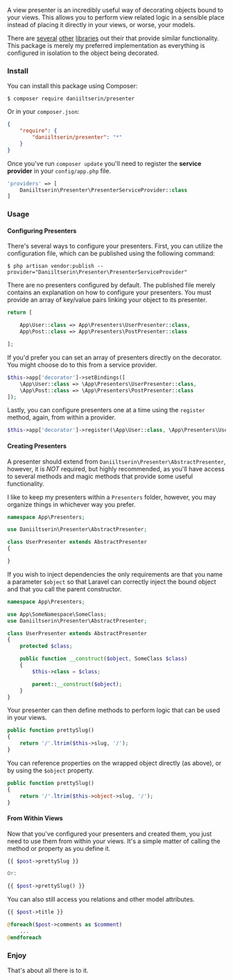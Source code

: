 A view presenter is an incredibly useful way of decorating objects bound to your views. This allows you to perform view
related logic in a sensible place instead of placing it directly in your views, or worse, your models.

There are [several](https://github.com/laravel-auto-presenter/laravel-auto-presenter) [other](https://github.com/laracasts/Presenter) [libraries](https://github.com/robclancy/presenter) out their that provide similar functionality. This package is merely my preferred implementation as everything is configured in isolation to the object being decorated.

### Install

You can install this package using Composer:

```
$ composer require daniiltserin/presenter
```

Or in your `composer.json`:

```json
{
    "require": {
        "daniiltserin/presenter": "*"
    }
}
```

Once you've run `composer update` you'll need to register the **service provider** in your `config/app.php` file.

```php
'providers' => [
    Daniiltserin\Presenter\PresenterServiceProvider::class
]
```

### Usage

#### Configuring Presenters

There's several ways to configure your presenters. First, you can utilize the configuration file, which can be published using the following command:

```
$ php artisan vendor:publish --provider="Daniiltserin\Presenter\PresenterServiceProvider"
```

There are no presenters configured by default. The published file merely contains an explanation on how to configure your presenters. You must provide an array of
key/value pairs linking your object to its presenter.

```php
return [

    App\User::class => App\Presenters\UserPresenter::class,
    App\Post::class => App\Presenters\PostPresenter::class

];
```

If you'd prefer you can set an array of presenters directly on the decorator. You might choose do to this from a service provider.

```php
$this->app['decorator']->setBindings([
    \App\User::class => \App\Presenters\UserPresenter::class,
    \App\Post::class => \App\Presenters\PostPresenter::class
]);
```

Lastly, you can configure presenters one at a time using the `register` method, again, from within a provider.

```php
$this->app['decorator']->register(\App\User::class, \App\Presenters\UserPresenter::class);
```

#### Creating Presenters

A presenter should extend from `Daniiltserin\Presenter\AbstractPresenter`, however, it is *NOT* required, but highly recommended, as you'll have access to several
methods and magic methods that provide some useful functionality.

I like to keep my presenters within a `Presenters` folder, however, you may organize things in whichever way you prefer.

```php
namespace App\Presenters;

use Daniiltserin\Presenter\AbstractPresenter;

class UserPresenter extends AbstractPresenter
{

}
```

If you wish to inject dependencies the only requirements are that you name a parameter `$object` so that Laravel can correctly inject the bound object and that
you call the parent constructor.


```php
namespace App\Presenters;

use App\SomeNamespace\SomeClass;
use Daniiltserin\Presenter\AbstractPresenter;

class UserPresenter extends AbstractPresenter
{
    protected $class;

    public function __construct($object, SomeClass $class)
    {
        $this->class = $class;

        parent::__construct($object);
    }
}
```

Your presenter can then define methods to perform logic that can be used in your views.

```php
public function prettySlug()
{
    return '/'.ltrim($this->slug, '/');
}
```

You can reference properties on the wrapped object directly (as above), or by using the `$object` property.

```php
public function prettySlug()
{
    return '/'.ltrim($this->object->slug, '/');
}
```

#### From Within Views

Now that you've configured your presenters and created them, you just need to use them from within your views. It's a simple matter of calling the method or property
as you define it.

```php
{{ $post->prettySlug }}

Or:

{{ $post->prettySlug() }}
```

You can also still access you relations and other model attributes.

```php
{{ $post->title }}

@foreach($post->comments as $comment)
    ...
@endforeach
```

### Enjoy

That's about all there is to it.
